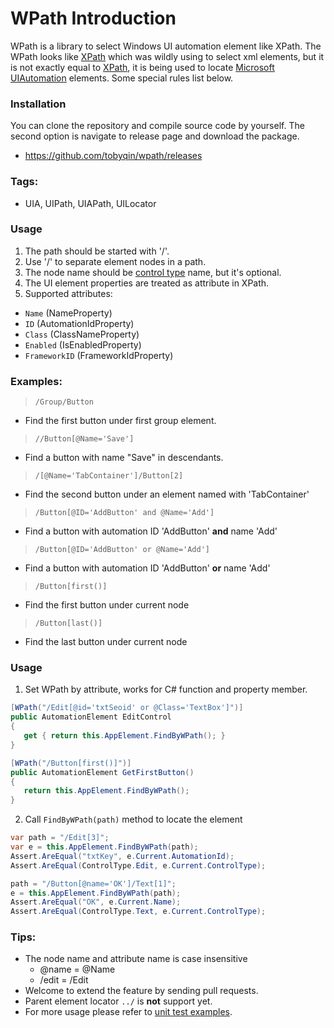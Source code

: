 # WPath Introduction
WPath is a library to select Windows UI automation element like XPath. The WPath looks like [XPath][1] which was wildly using to select xml elements, but it is not exactly equal to [XPath][1],  it is being used to locate [Microsoft UIAutomation][2] elements. Some special rules list below.

### Installation

You can clone the repository and compile source code by yourself. The second option is navigate to release page and download the package.

- <https://github.com/tobyqin/wpath/releases>

### Tags: 

- UIA, UIPath, UIAPath, UILocator

### Usage

1. The path should be started with '/'.
2. Use '/' to separate element nodes in a path.
3. The node name should be [control type][3] name, but it's optional.
4. The UI element properties are treated as attribute in XPath.
5. Supported attributes:
  + `Name` (NameProperty)
  + `ID` (AutomationIdProperty)
  + `Class` (ClassNameProperty)
  + `Enabled` (IsEnabledProperty)
  + `FrameworkID` (FrameworkIdProperty)

### Examples:

> `/Group/Button`
  + Find the first button under first group element.

> `//Button[@Name='Save']`
  + Find a button with name "Save" in descendants.

> `/[@Name='TabContainer']/Button[2]`
  + Find the second button under an element named with 'TabContainer'

> `/Button[@ID='AddButton' and @Name='Add']`
  + Find a button with automation ID 'AddButton' **and** name 'Add'

> `/Button[@ID='AddButton' or @Name='Add']`
  + Find a button with automation ID 'AddButton' **or** name 'Add'

> `/Button[first()]`
  + Find the first button under current node

> `/Button[last()]`
  + Find the last button under current node

### Usage

1. Set WPath by attribute, works for C# function and property member.

```cs
[WPath("/Edit[@id='txtSeoid' or @Class='TextBox']")]
public AutomationElement EditControl
{
   get { return this.AppElement.FindByWPath(); }
}

[WPath("/Button[first()]")]
public AutomationElement GetFirstButton()
{
   return this.AppElement.FindByWPath();
}
```

2. Call `FindByWPath(path)` method to locate the element

```cs
var path = "/Edit[3]";
var e = this.AppElement.FindByWPath(path);
Assert.AreEqual("txtKey", e.Current.AutomationId);
Assert.AreEqual(ControlType.Edit, e.Current.ControlType);

path = "/Button[@name='OK']/Text[1]";
e = this.AppElement.FindByWPath(path);
Assert.AreEqual("OK", e.Current.Name);
Assert.AreEqual(ControlType.Text, e.Current.ControlType);
```

### Tips:
- The node name and attribute name is case insensitive
  - @name = @Name
  - /edit = /Edit
- Welcome to extend the feature by sending pull requests.
- Parent element locator `../` is **not** support yet.
- For more usage please refer to [unit test examples][4].

[1]: http://www.w3schools.com/xsl/xpath_intro.asp
[2]: https://msdn.microsoft.com/en-us/library/ms747327(v=vs.110).aspx
[3]: https://msdn.microsoft.com/en-us/library/ms743581(v=vs.110).aspx
[4]: https://github.com/tobyqin/wpath/blob/master/WPath.Tests/UnitTests.cs
